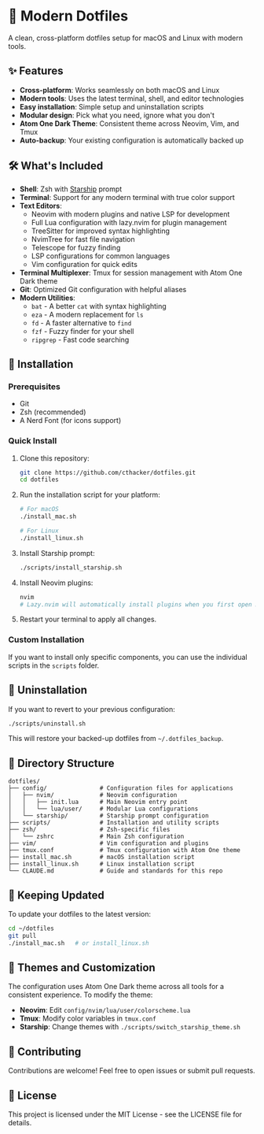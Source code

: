 # 🚀 Modern Dotfiles

A clean, cross-platform dotfiles setup for macOS and Linux with modern tools.

## ✨ Features

- **Cross-platform**: Works seamlessly on both macOS and Linux
- **Modern tools**: Uses the latest terminal, shell, and editor technologies
- **Easy installation**: Simple setup and uninstallation scripts
- **Modular design**: Pick what you need, ignore what you don't
- **Atom One Dark Theme**: Consistent theme across Neovim, Vim, and Tmux
- **Auto-backup**: Your existing configuration is automatically backed up

## 🛠 What's Included

- **Shell**: Zsh with [Starship](https://starship.rs/) prompt
- **Terminal**: Support for any modern terminal with true color support
- **Text Editors**:
  - Neovim with modern plugins and native LSP for development
  - Full Lua configuration with lazy.nvim for plugin management
  - TreeSitter for improved syntax highlighting
  - NvimTree for fast file navigation
  - Telescope for fuzzy finding
  - LSP configurations for common languages
  - Vim configuration for quick edits
- **Terminal Multiplexer**: Tmux for session management with Atom One Dark theme
- **Git**: Optimized Git configuration with helpful aliases
- **Modern Utilities**:
  - `bat` - A better `cat` with syntax highlighting
  - `eza` - A modern replacement for `ls`
  - `fd` - A faster alternative to `find`
  - `fzf` - Fuzzy finder for your shell
  - `ripgrep` - Fast code searching

## 🚀 Installation

### Prerequisites

- Git
- Zsh (recommended)
- A Nerd Font (for icons support)

### Quick Install

1. Clone this repository:
   ```bash
   git clone https://github.com/cthacker/dotfiles.git
   cd dotfiles
   ```

2. Run the installation script for your platform:
   ```bash
   # For macOS
   ./install_mac.sh

   # For Linux
   ./install_linux.sh
   ```

3. Install Starship prompt:
   ```bash
   ./scripts/install_starship.sh
   ```

4. Install Neovim plugins:
   ```bash
   nvim
   # Lazy.nvim will automatically install plugins when you first open Neovim
   ```

5. Restart your terminal to apply all changes.

### Custom Installation

If you want to install only specific components, you can use the individual scripts in the `scripts` folder.

## 🧹 Uninstallation

If you want to revert to your previous configuration:

```bash
./scripts/uninstall.sh
```

This will restore your backed-up dotfiles from `~/.dotfiles_backup`.

## 📁 Directory Structure

```
dotfiles/
├── config/               # Configuration files for applications
│   ├── nvim/             # Neovim configuration
│   │   ├── init.lua      # Main Neovim entry point
│   │   └── lua/user/     # Modular Lua configurations
│   └── starship/         # Starship prompt configuration
├── scripts/              # Installation and utility scripts
├── zsh/                  # Zsh-specific files
│   └── zshrc             # Main Zsh configuration
├── vim/                  # Vim configuration and plugins
├── tmux.conf             # Tmux configuration with Atom One theme
├── install_mac.sh        # macOS installation script
├── install_linux.sh      # Linux installation script
└── CLAUDE.md             # Guide and standards for this repo
```

## 🔄 Keeping Updated

To update your dotfiles to the latest version:

```bash
cd ~/dotfiles
git pull
./install_mac.sh   # or install_linux.sh
```

## 🎨 Themes and Customization

The configuration uses Atom One Dark theme across all tools for a consistent experience. To modify the theme:

- **Neovim**: Edit `config/nvim/lua/user/colorscheme.lua`
- **Tmux**: Modify color variables in `tmux.conf`
- **Starship**: Change themes with `./scripts/switch_starship_theme.sh`

## 🤝 Contributing

Contributions are welcome! Feel free to open issues or submit pull requests.

## 📝 License

This project is licensed under the MIT License - see the LICENSE file for details.


